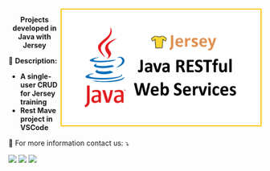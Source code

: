 <img src="jersey.png" min-width="400px" max-width="400px" width="400px" align="right" alt="python_logo">
<p align="center">
  <b> Projects developed in Java with Jersey </b> 
</p> 

🦄 <b>Description:</b>
<ul>
    <li><b> A single-user CRUD for Jersey training </b><br>
    </li>
    <li><b> Rest Mave project in VSCode</b><br>
    </li>
</ul>

<p align="left">
  💌 For more information contact us: ⤵️
</p>

<p align="left">
    <a href="mailto:vicssb@gmail.com" alt="Gmail" target = "_blank">
    <img src="https://img.shields.io/badge/-Gmail-FF0000?style=flat-square&labelColor=FF0000&logo=gmail&logoColor=white&link=mailto:vicssb@gmail.com" /></a>

  <a href="https://www.linkedin.com/in/victor-sergio-silva-barros/" alt="Linkedin" target = "_blank">
  <img src="https://img.shields.io/badge/-Linkedin-0e76a8?style=flat-square&logo=Linkedin&logoColor=white&link=https://www.linkedin.com/in/victor-sergio-silva-barros/" target="_blank"/></a>

<a href="https://wa.me/+5512987085327" alt="WhatsApp" target = "_blank">
    <img src="https://img.shields.io/badge/-WhatsApp-25d366?style=flat-square&labelColor=25d366&logo=whatsapp&logoColor=white&link=https://wa.me/5512987085327"/></a>

  </p>  
